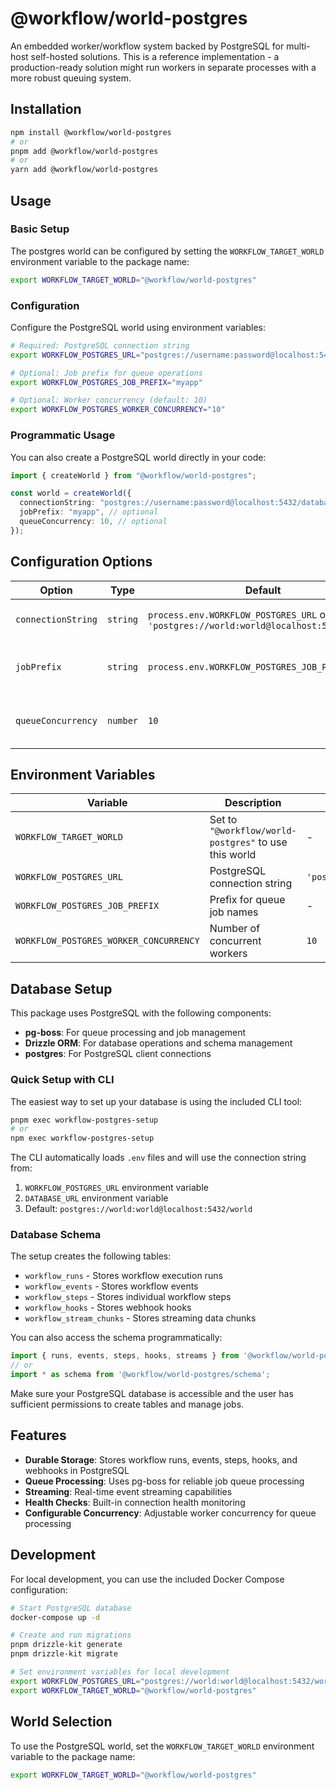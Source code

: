 # @workflow/world-postgres

An embedded worker/workflow system backed by PostgreSQL for multi-host self-hosted solutions. This is a reference implementation - a production-ready solution might run workers in separate processes with a more robust queuing system.

## Installation

```bash
npm install @workflow/world-postgres
# or
pnpm add @workflow/world-postgres
# or
yarn add @workflow/world-postgres
```

## Usage

### Basic Setup

The postgres world can be configured by setting the `WORKFLOW_TARGET_WORLD` environment variable to the package name:

```bash
export WORKFLOW_TARGET_WORLD="@workflow/world-postgres"
```

### Configuration

Configure the PostgreSQL world using environment variables:

```bash
# Required: PostgreSQL connection string
export WORKFLOW_POSTGRES_URL="postgres://username:password@localhost:5432/database"

# Optional: Job prefix for queue operations
export WORKFLOW_POSTGRES_JOB_PREFIX="myapp"

# Optional: Worker concurrency (default: 10)
export WORKFLOW_POSTGRES_WORKER_CONCURRENCY="10"
```

### Programmatic Usage

You can also create a PostgreSQL world directly in your code:

```typescript
import { createWorld } from "@workflow/world-postgres";

const world = createWorld({
  connectionString: "postgres://username:password@localhost:5432/database",
  jobPrefix: "myapp", // optional
  queueConcurrency: 10, // optional
});
```

## Configuration Options

| Option             | Type     | Default                                                                                | Description                         |
| ------------------ | -------- | -------------------------------------------------------------------------------------- | ----------------------------------- |
| `connectionString` | `string` | `process.env.WORKFLOW_POSTGRES_URL` or `'postgres://world:world@localhost:5432/world'` | PostgreSQL connection string        |
| `jobPrefix`        | `string` | `process.env.WORKFLOW_POSTGRES_JOB_PREFIX`                                             | Optional prefix for queue job names |
| `queueConcurrency` | `number` | `10`                                                                                   | Number of concurrent queue workers  |

## Environment Variables

| Variable                               | Description                                                  | Default                                         |
| -------------------------------------- | ------------------------------------------------------------ | ----------------------------------------------- |
| `WORKFLOW_TARGET_WORLD`                | Set to `"@workflow/world-postgres"` to use this world | -                                               |
| `WORKFLOW_POSTGRES_URL`                | PostgreSQL connection string                                 | `'postgres://world:world@localhost:5432/world'` |
| `WORKFLOW_POSTGRES_JOB_PREFIX`         | Prefix for queue job names                                   | -                                               |
| `WORKFLOW_POSTGRES_WORKER_CONCURRENCY` | Number of concurrent workers                                 | `10`                                            |

## Database Setup

This package uses PostgreSQL with the following components:

- **pg-boss**: For queue processing and job management
- **Drizzle ORM**: For database operations and schema management
- **postgres**: For PostgreSQL client connections

### Quick Setup with CLI

The easiest way to set up your database is using the included CLI tool:

```bash
pnpm exec workflow-postgres-setup
# or
npm exec workflow-postgres-setup
```

The CLI automatically loads `.env` files and will use the connection string from:
1. `WORKFLOW_POSTGRES_URL` environment variable
2. `DATABASE_URL` environment variable
3. Default: `postgres://world:world@localhost:5432/world`

### Database Schema

The setup creates the following tables:

- `workflow_runs` - Stores workflow execution runs
- `workflow_events` - Stores workflow events
- `workflow_steps` - Stores individual workflow steps
- `workflow_hooks` - Stores webhook hooks
- `workflow_stream_chunks` - Stores streaming data chunks

You can also access the schema programmatically:

```typescript
import { runs, events, steps, hooks, streams } from '@workflow/world-postgres';
// or
import * as schema from '@workflow/world-postgres/schema';
```

Make sure your PostgreSQL database is accessible and the user has sufficient permissions to create tables and manage jobs.

## Features

- **Durable Storage**: Stores workflow runs, events, steps, hooks, and webhooks in PostgreSQL
- **Queue Processing**: Uses pg-boss for reliable job queue processing
- **Streaming**: Real-time event streaming capabilities
- **Health Checks**: Built-in connection health monitoring
- **Configurable Concurrency**: Adjustable worker concurrency for queue processing

## Development

For local development, you can use the included Docker Compose configuration:

```bash
# Start PostgreSQL database
docker-compose up -d

# Create and run migrations
pnpm drizzle-kit generate
pnpm drizzle-kit migrate

# Set environment variables for local development
export WORKFLOW_POSTGRES_URL="postgres://world:world@localhost:5432/world"
export WORKFLOW_TARGET_WORLD="@workflow/world-postgres"
```

## World Selection

To use the PostgreSQL world, set the `WORKFLOW_TARGET_WORLD` environment variable to the package name:

```bash
export WORKFLOW_TARGET_WORLD="@workflow/world-postgres"
```
